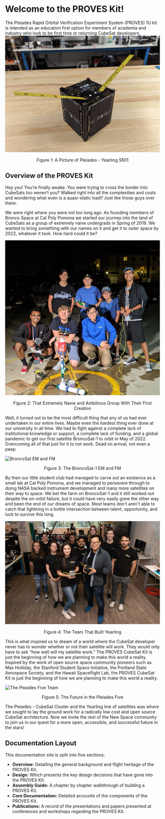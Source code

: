 # Welcome to the PROVES Kit!
The Pleiades Rapid Orbital Verification Experiment System (PROVES) 1U kit is intended as an education first option for members of academia and industry who look to be first time or returning CubeSat developers. 
![Picture of SN11](images/SN11.JPG)
<p align="center">Figure 1: A Picture of Pleiades - Yearling SN11</p>

## Overview of the PROVES Kit
Hey you! You’re finally awake. You were trying to cross the border into CubeSats too weren’t you? Walked right into all the complexities and costs and wondering what even is a quasi-static load? Just like those guys over there.

We were right where you were not too long ago. As founding members of Bronco Space at Cal Poly Pomona we started our journey into the land of CubeSats as a group of extremely naive undergrads in Spring of 2019. We wanted to bring something with our names on it and get it to outer space by 2022, whatever it took. How hard could it be? 

![The First Ever Bronco Space Team](images/OG_Team.JPG)
<p align="center">Figure 2: That Extremely Naive and Ambitious Group With Their First Creation</p>

Well, it turned out to be the most difficult thing that any of us had ever undertaken in our entire lives. Maybe even the hardest thing ever done at our university in all time. We had to fight against a complete lack of institutional knowledge or support, a complete lack of funding, and a global pandemic to get our first satellite BroncoSat-1 to orbit in May of 2022. Overcoming all of that just for it to not work. Dead on arrival, not even a peep. 

![BroncoSat EM and FM](images/BroncoSat_EM_FM.png)
<p align="center">Figure 3: The BroncoSat-1 EM and FM</p>

By then our little student club had managed to carve out an existence as a small lab at Cal Poly Pomona, and we managed to persevere through to doing NASA backed instrument development and many more satellites on their way to space. We bet the farm on BroncoSat-1 and it still worked out despite the on-orbit failure, but it could have very easily gone the other way and been the end of our dreams of space. Most teams don't aren't able to catch that lightning in a bottle intersection between talent, opportunity, and luck to survive this long. 

![The Yearling Team](images/Proves_Team.JPG)
<p align="center">Figure 4: The Team That Built Yearling</p>

This is what inspired us to dream of a world where the CubeSat developer never has to wonder whether or not their satellite will work. They would only have to ask “how well will my satellite work.” The PROVES CubeSat Kit is just the beginning of how we are planning to make this world a reality. Inspired by the work of open source space community pioneers such as Max Holliday, the Stanford Student Space Initiative, the Portland State Aerospace Society, and the Hawaii Spaceflight Lab, the PROVES CubeSat Kit is just the beginning of how we are planning to make this world a reality.

![The Pleaides Five Team](images/Pleiades_Five_Team_Photo.png)
<p align="center">Figure 5: The Future in the Pleiades Five</p>

The Pleiades - CubeSat Cluster and the Yearling line of satellites was where we sought to lay the ground work for a radically low cost and open source CubeSat architecture. Now we invite the rest of the New Space community to join us in our quest for a more open, accessible, and successful future in the stars! 

## Documentation Layout
This documentation site is split into five sections: 
- **Overview:** Detailing the general background and flight heritage of the PROVES Kit.
- **Design:** Which presents the key design decisions that have gone into the PROVES Kit.
- **Assembly Guide:** A chapter by chapter walkthrough of building a PROVES Kit. 
- **Core Documentation:** Detailed accounts of the components of the PROVES Kit. 
- **Publications:** A record of the presentations and papers presented at conferences and workshops regarding the PROVES Kit. 
